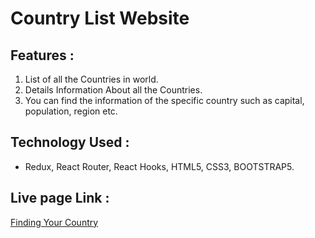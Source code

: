 # Country List Website
## Features :
1. List of all the Countries in world.
2. Details Information About all the Countries.
3. You can find the information of the specific country such as capital, population, region etc.

## Technology Used :
* Redux, React Router, React Hooks, HTML5, CSS3, BOOTSTRAP5.
## Live page Link :
[Finding Your Country ](https://find-your-country.netlify.app/)